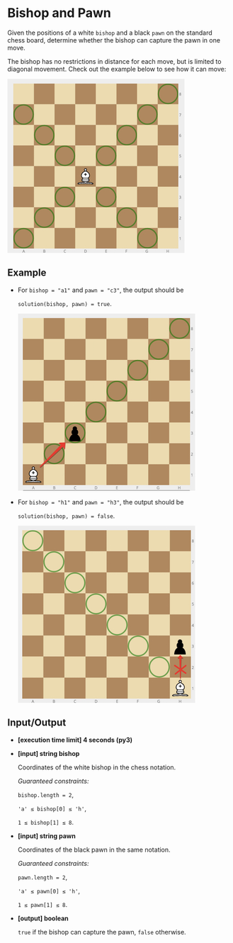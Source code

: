 # Bishop and Pawn

Given the positions of a white `bishop` and a black `pawn` on the standard chess board, determine whether the bishop can capture the pawn in one move.

The bishop has no restrictions in distance for each move, but is limited to diagonal movement. Check out the example below to see how it can move:

![Rule](../../../assets%20(dont%20delete)/arcade-intro-43-1.jpg)

## Example

- For `bishop = "a1"` and `pawn = "c3"`, the output should be

    `solution(bishop, pawn) = true`.

    ![Example 1](../../../assets%20(dont%20delete)/arcade-intro-43-2.jpg)

- For `bishop = "h1"` and `pawn = "h3"`, the output should be

    `solution(bishop, pawn) = false`.

    ![Example 2](../../../assets%20(dont%20delete)/arcade-intro-43-3.jpg)

## Input/Output

- **[execution time limit] 4 seconds (py3)**

- **[input] string bishop**

	Coordinates of the white bishop in the chess notation.

	*Guaranteed constraints:*

	`bishop.length = 2`,

	`'a' ≤ bishop[0] ≤ 'h'`,

	`1 ≤ bishop[1] ≤ 8`.

- **[input] string pawn**

	Coordinates of the black pawn in the same notation.

	*Guaranteed constraints:*

	`pawn.length = 2`,

	`'a' ≤ pawn[0] ≤ 'h'`,

	`1 ≤ pawn[1] ≤ 8`.

- **[output] boolean**

	`true` if the bishop can capture the pawn, `false` otherwise.
